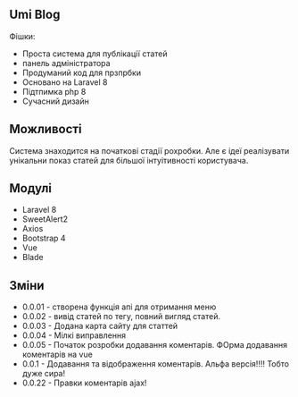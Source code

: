 

## Umi Blog
Фішки:
- Проста система для публікації статей
- панель адміністратора
- Продуманий код для прзпрбки
- Основано на Laravel 8
- Підтпимка php 8
- Сучасний дизайн
## Можливості

Система знаходится на початкові стадії рохробки. Але є ідеї реалізувати унікальни показ статей для більшої інтуітивності користувача.

## Модулі

- Laravel 8
- SweetAlert2
- Axios
- Bootstrap 4
- Vue
- Blade

## Зміни
- 0.0.01 - створена функція апі для отримання меню
- 0.0.02 - вивід статей по тегу, повний вигляд статей.
- 0.0.03 - Додана карта сайту для статтей
- 0.0.04 - Мілкі виправлення
- 0.0.05 - Початок розробки додавання коментарів. ФОрма додавання коментарів на vue
- 0.0.1 - Додавання та відображення коментарів. Альфа версія!!!! Тобто дуже сира!
- 0.0.22 - Правки коментарів ajax!
